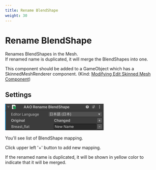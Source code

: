 ```yaml
---
title: Rename BlendShape
weight: 30
---
```


# Rename BlendShape

Renames BlendShapes in the Mesh.\
If renamed name is duplicated, it will merge the BlendShapes into one.

This component should be added to a GameObject which has a SkinnedMeshRenderer component. (Kind: [Modifying Edit Skinned Mesh Component](../../component-kind/edit-skinned-mesh-components#modifying-component))

## Settings

![component.png](component.png)

You'll see list of BlendShape mapping.

Click upper left '+' button to add new mapping.

If the renamed name is duplicated, it will be shown in yellow color to indicate that it will be merged.
